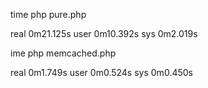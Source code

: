 time php pure.php

real  0m21.125s
user  0m10.392s
sys 0m2.019s

ime php memcached.php

real  0m1.749s
user  0m0.524s
sys 0m0.450s
